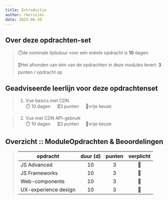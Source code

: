 ```yaml
---
title: Introductie
author: rkerssies
date: 2023-06-30
---
```


## Over deze opdrachten-set
> ⏱️de nominale tijdsduur voor een enkele opdracht is **10** dagen<br>
>
> 🎖️Het afronden van één van de opdrachten in deze modules levert: **3** punten / opdracht op<br>

## Geadviseerde leerlijn voor deze opdrachtenset
> 1.  Vue basics met CDN<br>
> ⏱️ 10 dagen &emsp; 🎖3 punten &emsp; 🪽vrije keuze<br>
 
> 2. Vue met CDN API-gebruik<br>
> ⏱️ 10 dagen &emsp; 🎖3 punten &emsp; 🪽vrije keuze<br>


##  Overzicht :: ModuleOpdrachten & Beoordelingen
> | **opdracht**         |     **duur (d)**     | **punten** | **verplicht** |
> |----------------------|:--------------------:|:----------:|:-------------:|
> | JS Advanced          |          10          |     3      |      🪽       |
> | JS Frameworks        |          10          |     3      |      🪽       |
> | Web-components       |          10          |     3      |      🪽       |
> | UX-experience design |          10          |     3      |      🪽       |



